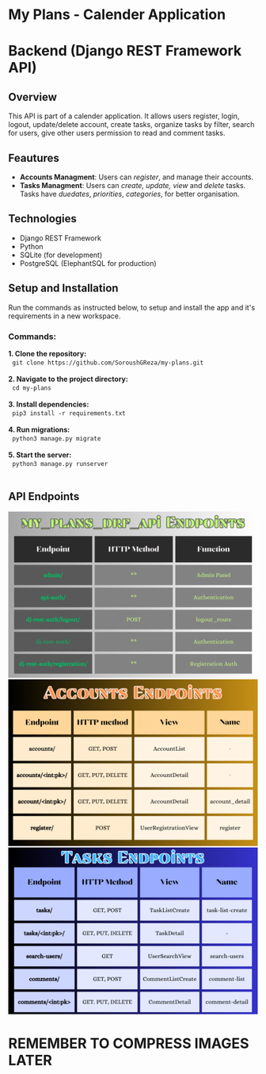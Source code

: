 
# My Plans - Calender Application

# Backend (Django REST Framework API)
## Overview
This API is part of a calender application. It allows users register, login, logout, update/delete account, create tasks, organize tasks by filter, search for users, give other users permission to read and comment tasks. 

## Feautures
- **Accounts Managment**: Users can *register*, and manage their accounts.
- **Tasks Managment**: Users can *create, update, view* and *delete* tasks. Tasks have *duedates*, *priorities*, *categories*, for better organisation. <br>

## Technologies
- Django REST Framework
- Python
- SQLite (for development)
- PostgreSQL (ElephantSQL for production)

## Setup and Installation
Run the commands as instructed below, to setup and install the app and it's requirements in a new workspace. <br>

### Commands: 
**1. Clone the repository:** <br>
&nbsp; `git clone https://github.com/SoroushGReza/my-plans.git` <br><br>
**2. Navigate to the project directory:** <br>
&nbsp; `cd my-plans` <br><br>
**3. Install dependencies:** <br>
&nbsp; `pip3 install -r requirements.txt` <br><br>
**4. Run migrations:** <br>
&nbsp;  `python3 manage.py migrate` <br><br>
**5. Start the server:** <br>
&nbsp; `python3 manage.py runserver` <br><br>

## API Endpoints
<div align="center">
<img src="./images/my_plans_drf_api-endpoints.png" alt="endpoints" width="550" style="display-inline-block" />
<img src="./images/accounts-endpoints.png" alt="endpoints" width="550" style="display-inline-block" />
<img src="./images/tasks-endpoints.png" alt="endpoints" width="550" />
</div>

# REMEMBER TO COMPRESS IMAGES LATER

## 

